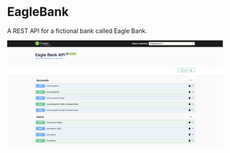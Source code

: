# EagleBank
A REST API for a fictional bank called Eagle Bank.

![Eagle Bank Swagger API](EagleBankSwaggerAPI.png)

